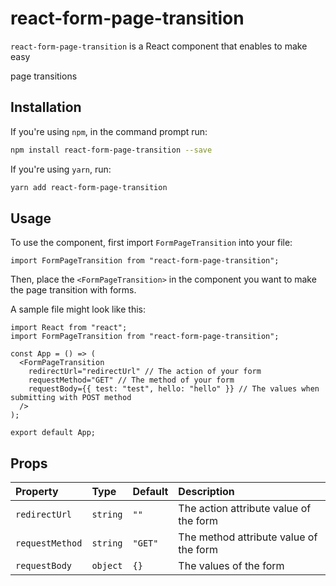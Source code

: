 # react-form-page-transition

`react-form-page-transition` is a React component that enables to make easy <form /> page transitions

## Installation

If you're using `npm`, in the command prompt run:

```sh
npm install react-form-page-transition --save
```

If you're using `yarn`, run:

```sh
yarn add react-form-page-transition
```

## Usage

To use the component, first import `FormPageTransition` into your file:

```tsx
import FormPageTransition from "react-form-page-transition";
```

Then, place the `<FormPageTransition>` in the component you want to make the page transition with forms.


A sample file might look like this:

```tsx
import React from "react";
import FormPageTransition from "react-form-page-transition";

const App = () => (
  <FormPageTransition
    redirectUrl="redirectUrl" // The action of your form
    requestMethod="GET" // The method of your form
    requestBody={{ test: "test", hello: "hello" }} // The values when submitting with POST method
  />
);

export default App;
```

## Props

| Property        | Type     | Default | Description                            |
| :-------------- | :------- | :------ | :------------------------------------- |
| `redirectUrl`   | `string` | `""`    | The action attribute value of the form |
| `requestMethod` | `string` | `"GET"` | The method attribute value of the form |
| `requestBody`   | `object` | `{}`    | The values of the form                 |
